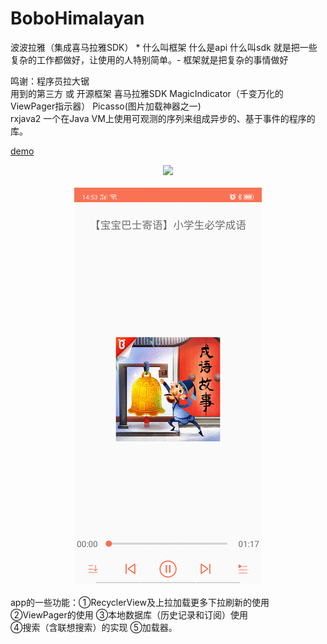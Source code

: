 # BoboHimalayan
波波拉雅（集成喜马拉雅SDK） * 什么叫框架 什么是api 什么叫sdk 就是把一些复杂的工作都做好，让使用的人特别简单。- 框架就是把复杂的事情做好

鸣谢：程序员拉大锯</br>
用到的第三方 或 开源框架 喜马拉雅SDK   MagicIndicator（千变万化的ViewPager指示器） Picasso(图片加载神器之一)</br>
rxjava2 一个在Java VM上使用可观测的序列来组成异步的、基于事件的程序的库。</br>

<a href="https://github.com/leonInShanghai/BoboHimalayan/raw/master/app/release/app-release.apk">demo</a>
<div align="center">
<img src="https://github.com/leonInShanghai/BoboHimalayan/blob/master/other/gif1.gif" >
 </div>
 </br>
 <div align="center">
<img src="https://github.com/leonInShanghai/BoboHimalayan/blob/master/other/gif2.gif" >
</div>
</br>
app的一些功能：①RecyclerView及上拉加载更多下拉刷新的使用 ②ViewPager的使用 ③本地数据库（历史记录和订阅）使用</br>
④搜索（含联想搜索）的实现 ⑤加载器。



